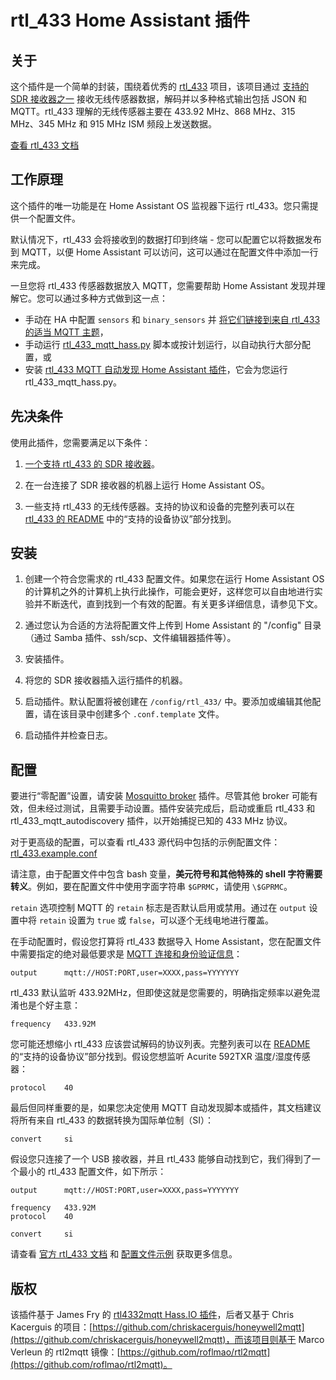 # rtl_433 Home Assistant 插件

## 关于

这个插件是一个简单的封装，围绕着优秀的 [rtl_433](https://github.com/merbanan/rtl_433) 项目，该项目通过 [支持的 SDR 接收器之一](https://triq.org/rtl_433/HARDWARE.html) 接收无线传感器数据，解码并以多种格式输出包括 JSON 和 MQTT。rtl_433 理解的无线传感器主要在 433.92 MHz、868 MHz、315 MHz、345 MHz 和 915 MHz ISM 频段上发送数据。

[查看 rtl_433 文档](https://triq.org/rtl_433)

## 工作原理

这个插件的唯一功能是在 Home Assistant OS 监视器下运行 rtl_433。您只需提供一个配置文件。

默认情况下，rtl_433 会将接收到的数据打印到终端 - 您可以配置它以将数据发布到 MQTT，以便 Home Assistant 可以访问，这可以通过在配置文件中添加一行来完成。

一旦您将 rtl_433 传感器数据放入 MQTT，您需要帮助 Home Assistant 发现并理解它。您可以通过多种方式做到这一点：

  * 手动在 HA 中配置 `sensors` 和 `binary_sensors` 并 [将它们链接到来自 rtl_433 的适当 MQTT 主题](https://www.home-assistant.io/integrations/sensor.mqtt/)，
  * 手动运行 [rtl_433_mqtt_hass.py](https://github.com/merbanan/rtl_433/tree/master/examples/rtl_433_mqtt_hass.py) 脚本或按计划运行，以自动执行大部分配置，或
  * 安装 [rtl_433 MQTT 自动发现 Home Assistant 插件](https://github.com/pbkhrv/rtl_433-hass-addons/tree/main/rtl_433_mqtt_autodiscovery)，它会为您运行 rtl_433_mqtt_hass.py。

## 先决条件

使用此插件，您需要满足以下条件：

 1. [一个支持 rtl_433 的 SDR 接收器](https://triq.org/rtl_433/HARDWARE.html)。

 2. 在一台连接了 SDR 接收器的机器上运行 Home Assistant OS。

 3. 一些支持 rtl_433 的无线传感器。支持的协议和设备的完整列表可以在 [rtl_433 的 README](https://github.com/merbanan/rtl_433/blob/master/README.md) 中的“支持的设备协议”部分找到。

## 安装

 1. 创建一个符合您需求的 rtl_433 配置文件。如果您在运行 Home Assistant OS 的计算机之外的计算机上执行此操作，可能会更好，这样您可以自由地进行实验并不断迭代，直到找到一个有效的配置。有关更多详细信息，请参见下文。

 2. 通过您认为合适的方法将配置文件上传到 Home Assistant 的 "/config" 目录（通过 Samba 插件、ssh/scp、文件编辑器插件等）。

 3. 安装插件。

 5. 将您的 SDR 接收器插入运行插件的机器。

 5. 启动插件。默认配置将被创建在 `/config/rtl_433/` 中。要添加或编辑其他配置，请在该目录中创建多个 `.conf.template` 文件。

 6. 启动插件并检查日志。

## 配置

要进行“零配置”设置，请安装 [Mosquitto broker](https://github.com/home-assistant/addons/blob/master/mosquitto/DOCS.md) 插件。尽管其他 broker 可能有效，但未经过测试，且需要手动设置。插件安装完成后，启动或重启 rtl_433 和 rtl_433_mqtt_autodiscovery 插件，以开始捕捉已知的 433 MHz 协议。

对于更高级的配置，可以查看 rtl_433 源代码中包括的示例配置文件：[rtl_433.example.conf](https://github.com/merbanan/rtl_433/blob/master/conf/rtl_433.example.conf)

请注意，由于配置文件中包含 bash 变量，**美元符号和其他特殊的 shell 字符需要转义**。例如，要在配置文件中使用字面字符串 `$GPRMC`，请使用 `\$GPRMC`。

`retain` 选项控制 MQTT 的 `retain` 标志是否默认启用或禁用。通过在 `output` 设置中将 `retain` 设置为 `true` 或 `false`，可以逐个无线电地进行覆盖。

在手动配置时，假设您打算将 rtl_433 数据导入 Home Assistant，您在配置文件中需要指定的绝对最低要求是 [MQTT 连接和身份验证信息](https://triq.org/rtl_433/OPERATION.html#mqtt-output)：

```
output      mqtt://HOST:PORT,user=XXXX,pass=YYYYYYY
```

rtl_433 默认监听 433.92MHz，但即使这就是您需要的，明确指定频率以避免混淆也是个好主意：

```
frequency   433.92M
```

您可能还想缩小 rtl_433 应该尝试解码的协议列表。完整列表可以在 [README](https://github.com/merbanan/rtl_433/blob/master/README.md) 的“支持的设备协议”部分找到。假设您想监听 Acurite 592TXR 温度/湿度传感器：

```
protocol    40
```

最后但同样重要的是，如果您决定使用 MQTT 自动发现脚本或插件，其文档建议将所有来自 rtl_433 的数据转换为国际单位制（SI）：

```
convert     si
```

假设您只连接了一个 USB 接收器，并且 rtl_433 能够自动找到它，我们得到了一个最小的 rtl_433 配置文件，如下所示：

```
output      mqtt://HOST:PORT,user=XXXX,pass=YYYYYYY

frequency   433.92M
protocol    40

convert     si
```

请查看 [官方 rtl_433 文档](https://triq.org/rtl_433) 和 [配置文件示例](https://github.com/merbanan/rtl_433/tree/master/conf) 获取更多信息。

## 版权

该插件基于 James Fry 的 [rtl4332mqtt Hass.IO 插件](https://github.com/james-fry/hassio-addons/tree/master/rtl4332mqtt)，后者又基于 Chris Kacerguis 的项目：[https://github.com/chriskacerguis/honeywell2mqtt](https://github.com/chriskacerguis/honeywell2mqtt)，而该项目则基于 Marco Verleun 的 rtl2mqtt 镜像：[https://github.com/roflmao/rtl2mqtt](https://github.com/roflmao/rtl2mqtt)。
